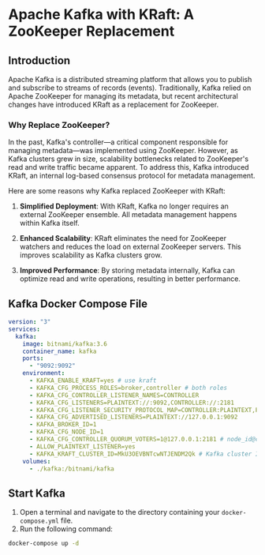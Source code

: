 # Apache Kafka with KRaft: A ZooKeeper Replacement

## Introduction

Apache Kafka is a distributed streaming platform that allows you to publish and subscribe to streams of records (events). Traditionally, Kafka relied on Apache ZooKeeper for managing its metadata, but recent architectural changes have introduced KRaft as a replacement for ZooKeeper.

### Why Replace ZooKeeper?

In the past, Kafka's controller—a critical component responsible for managing metadata—was implemented using ZooKeeper. However, as Kafka clusters grew in size, scalability bottlenecks related to ZooKeeper's read and write traffic became apparent. To address this, Kafka introduced KRaft, an internal log-based consensus protocol for metadata management.

Here are some reasons why Kafka replaced ZooKeeper with KRaft:

1. **Simplified Deployment**: With KRaft, Kafka no longer requires an external ZooKeeper ensemble. All metadata management happens within Kafka itself.

2. **Enhanced Scalability**: KRaft eliminates the need for ZooKeeper watchers and reduces the load on external ZooKeeper servers. This improves scalability as Kafka clusters grow.

3. **Improved Performance**: By storing metadata internally, Kafka can optimize read and write operations, resulting in better performance.

## Kafka Docker Compose File

```yaml
version: "3"
services:
  kafka:
    image: bitnami/kafka:3.6
    container_name: kafka
    ports:
      - "9092:9092"
    environment:
      - KAFKA_ENABLE_KRAFT=yes # use kraft
      - KAFKA_CFG_PROCESS_ROLES=broker,controller # both roles
      - KAFKA_CFG_CONTROLLER_LISTENER_NAMES=CONTROLLER
      - KAFKA_CFG_LISTENERS=PLAINTEXT://:9092,CONTROLLER://:2181
      - KAFKA_CFG_LISTENER_SECURITY_PROTOCOL_MAP=CONTROLLER:PLAINTEXT,PLAINTEXT:PLAINTEXT
      - KAFKA_CFG_ADVERTISED_LISTENERS=PLAINTEXT://127.0.0.1:9092
      - KAFKA_BROKER_ID=1
      - KAFKA_CFG_NODE_ID=1
      - KAFKA_CFG_CONTROLLER_QUORUM_VOTERS=1@127.0.0.1:2181 # node_id@controller:port
      - ALLOW_PLAINTEXT_LISTENER=yes
      - KAFKA_KRAFT_CLUSTER_ID=MkU3OEVBNTcwNTJENDM2Qk # Kafka cluster ID when using Kafka Raft mode (KRaft).
    volumes:
      - ./kafka:/bitnami/kafka
```

## Start Kafka

1. Open a terminal and navigate to the directory containing your `docker-compose.yml` file.
2. Run the following command:

```bash
docker-compose up -d
```
